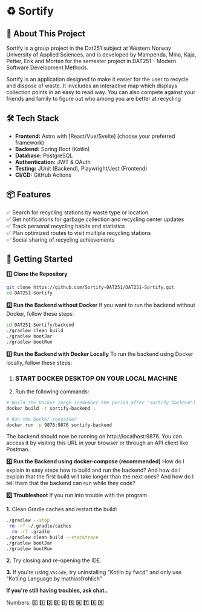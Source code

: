 # ♻️ Sortify

## 🚀 About This Project

Sortify is a group project in the Dat251 subject at Western Norway University of Applied Sciences, and is developed by Mampenda, Mina, Kaja, Petter, Erik and Morten for the semester project in DAT251 - Modern Software Development Methods.

Sortify is an application designed to make it easier for the user to recycle and dispose of waste. It invcludes an interactive map which displays collection points in an easy to read way. You can also compete against your friends and family to figure out who among you are better at recycling

## 🛠️ Tech Stack

- **Frontend:** Astro with [React/Vue/Svelte] (choose your preferred framework)
- **Backend:** Spring Boot (Kotlin)
- **Database:** PostgreSQL
- **Authentication:** JWT & OAuth
- **Testing:** JUnit (Backend), Playwright/Jest (Frontend)
- **CI/CD:** GitHub Actions

## 📦 Features

✅ Search for recycling stations by waste type or location  
✅ Get notifications for garbage collection and recycling center updates  
✅ Track personal recycling habits and statistics  
✅ Plan optimized routes to visit multiple recycling stations  
✅ Social sharing of recycling achievements

## 🚀 Getting Started

**1️⃣ Clone the Repository**

```bash
git clone https://github.com/Sortify-DAT251/DAT251-Sortify.git
cd DAT251-Sortify
```

**2️⃣ Run the Backend without Docker**
If you want to run the backend without Docker, follow these steps:

```bash
cd DAT251-Sortify/backend
./gradlew clean build
./gradlew bootJar
./gradlew bootRun
```

**3️⃣ Run the Backend with Docker Locally**
To run the backend using Docker locally, follow these steps:

1. ### START DOCKER DESKTOP ON YOUR LOCAL MACHINE

2. Run the following commands:

```bash
# Build the Docker Image (remember the period after "sortify-backend")
docker build -t sortify-backend .

# Run the Docker container
docker run -p 9876:9876 sortify-backend
```

The backend should now be running on http://localhost:9876. You can access it by visiting this URL in your browser or through an API client like Postman.

**4️⃣ Run the Backend using docker-compose (recommended)**
How do I explain in easy steps how to build and run the backend? And how do I explain that the first build will take longer than the next ones? And how do I tell them that the backend can run while they code?

**0️⃣ Troubleshoot**
If you run into trouble with the program

**1.** Clean Gradle caches and restart the build:

```bash
./gradlew --stop
 rm -rf ~/.gradle/caches
  rm -rf .gradle
./gradlew clean build --stacktrace
./gradlew bootJar
./gradlew bootRun
```

**2.** Try closing and re-opening the IDE.

**3.** If you're using `VSCode`, try uninstalling "Kotlin by fwcd" and only use "Kotling Language by mathiasfrohlich"

**If you're still having troubles, ask chat..**

Numbers: 0️⃣ 1️⃣ 2️⃣ 3️⃣ 4️⃣ 5️⃣ 6️⃣ 7️⃣ 8️⃣ 9️⃣
